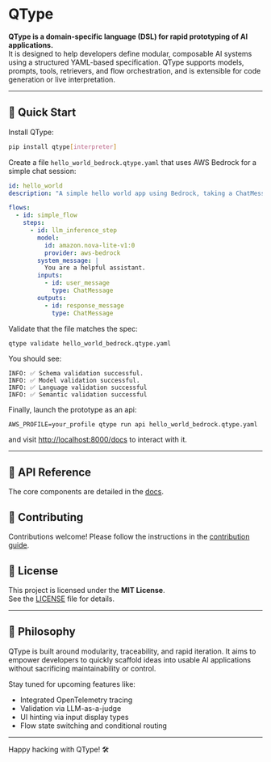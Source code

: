 # QType

**QType is a domain-specific language (DSL) for rapid prototyping of AI applications.**  
It is designed to help developers define modular, composable AI systems using a structured YAML-based specification. QType supports models, prompts, tools, retrievers, and flow orchestration, and is extensible for code generation or live interpretation.

---

## 🚀 Quick Start

Install QType:

```bash
pip install qtype[interpreter]
```

Create a file `hello_world_bedrock.qtype.yaml` that uses AWS Bedrock for a simple chat session:
```yaml
id: hello_world
description: "A simple hello world app using Bedrock, taking a ChatMessage as input."

flows:
  - id: simple_flow
    steps:
      - id: llm_inference_step
        model: 
          id: amazon.nova-lite-v1:0
          provider: aws-bedrock
        system_message: |
          You are a helpful assistant.
        inputs:
          - id: user_message
            type: ChatMessage
        outputs:
          - id: response_message
            type: ChatMessage
```

Validate that the file matches the spec:
```
qtype validate hello_world_bedrock.qtype.yaml
```

You should see:
```
INFO: ✅ Schema validation successful.
INFO: ✅ Model validation successful.
INFO: ✅ Language validation successful
INFO: ✅ Semantic validation successful
```

Finally, launch the prototype as an api:
```
AWS_PROFILE=your_profile qtype run api hello_world_bedrock.qtype.yaml 
```
and visit [http://localhost:8000/docs](http://localhost:8000/docs) to interact with it.

---

## 📄 API Reference

The core components are detailed in the [docs](./docs/components).


## 🤝 Contributing

Contributions welcome! Please follow the instructions in the [contribution guide](./docs/contributing.md).

## 📄 License

This project is licensed under the **MIT License**.  
See the [LICENSE](./LICENSE) file for details.

---

## 🧠 Philosophy

QType is built around modularity, traceability, and rapid iteration. It aims to empower developers to quickly scaffold ideas into usable AI applications without sacrificing maintainability or control.

Stay tuned for upcoming features like:
- Integrated OpenTelemetry tracing
- Validation via LLM-as-a-judge
- UI hinting via input display types
- Flow state switching and conditional routing

---

Happy hacking with QType! 🛠️